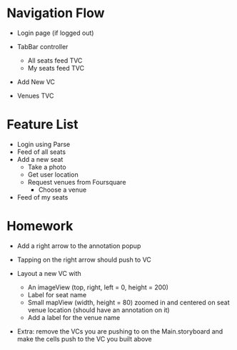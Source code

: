 # Navigation Flow

* Login page (if logged out)

* TabBar controller
    * All seats feed TVC
    * My seats feed TVC

* Add New VC

* Venues TVC


# Feature List
* Login using Parse
* Feed of all seats
* Add a new seat
    * Take a photo
    * Get user location
    * Request venues from Foursquare
        * Choose a venue
* Feed of my seats


# Homework
* Add a right arrow to the annotation popup
* Tapping on the right arrow should push to VC
* Layout a new VC with 
    * An imageView (top, right, left = 0, height = 200)
    * Label for seat name
    * Small mapView (width, height = 80) zoomed in and centered on seat venue location (should have an annotation on it)
    * Add a label for the venue name

* Extra: remove the VCs you are pushing to on the Main.storyboard and make the cells push to the VC you built above




